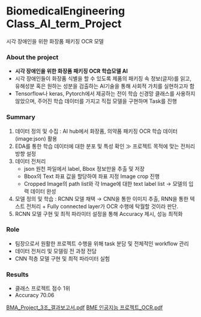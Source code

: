 # BiomedicalEngineering Class_AI_term_Project
시각 장애인을 위한 화장품 패키징 OCR 모델

### About the project

- **시각 장애인을 위한 화장품 패키징 OCR 학습모델 AI**
- 시각 장애인들이 화장품 식별을 할 수 있도록 제품의 패키징 속 정보(글자)를 읽고, 유해성분 혹은 원하는 성분을 검출하는 AI기술을 통해 사회적 가치를 실현하고자 함
- Tensorflow나 keras, Pytorch에서 제공하는 전이 학습 신경망 클래스를 사용하지 않았으며, 주어진 학습 데이터를 가지고 직접 모델을 구현하며 Task를 진행

### Summary

1. 데이터 정의 및 수집 : AI hub에서 화장품, 의약품 패키징 OCR 학습 데이터(image:json) 활용
2. EDA를 통한 학습 데이터에 대한 분포 및 특성 확인 ≫ 프로젝트 목적에 맞는 전처리 방향 설정
3. 데이터 전처리 
    - json 원천 파일에서 label, Bbox 정보만을 추출 및 저장
    - Bbox의 Text 좌표 값을 할당하여 좌표 지정 Image crop 진행
    - Cropped Image의 path list와 각 Image에 대한 text label list → 모델의 입력 데이터 완성
4. 모델 정의 및 학습 :  RCNN 모델 채택 → CNN을 통한 이미지 추출, RNN을 통한 텍스트 전처리 + Fully connected layer가 OCR 수행에 탁월할 것이라 판단.
5. RCNN 모델 구현 및 최적 파라미터 설정을 통해 Accuracy 제시, 성능 최적화

### Role

- 팀장으로서 원활한 프로젝트 수행을 위해 task 분담 및 전체적인 workflow 관리
- 데이터 전처리 및 모델링 전 과정 전담
- CNN 적층 모델 구현 및 최적 파라미터 실험

### Results

- 클래스 프로젝트 점수 1위
- Accuracy 70.06

[BMA_Project_3조_결과보고서.pdf](https://github.com/user-attachments/files/16239784/BMA_Project_3._.pdf)
[BME 인공지능 프로젝트_OCR.pdf](https://github.com/user-attachments/files/16239783/BME._OCR.pdf)
